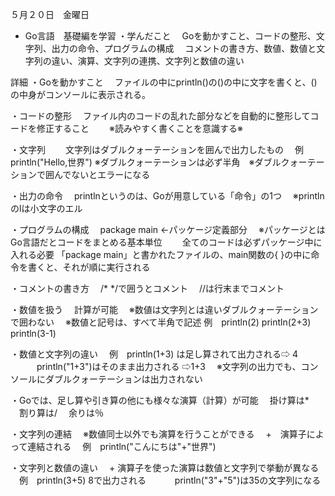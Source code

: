 ５月２０日　金曜日
- Go言語　基礎編を学習
・学んだこと
　Goを動かすこと、コードの整形、文字列、出力の命令、プログラムの構成
　コメントの書き方、数値、数値と文字列の違い、演算、文字列の連携、文字列と数値の違い

詳細
・Goを動かすこと
　ファイルの中にprintln()の()の中に文字を書くと、()の中身がコンソールに表示される。

・コードの整形
　ファイル内のコードの乱れた部分などを自動的に整形してコードを修正すること　
　※読みやすく書くことを意識する※

・文字列　
　文字列はダブルクォーテーションを囲んで出力したもの
　例　println("Hello,世界")
   ※ダブルクォーテーションは必ず半角　※ダブルクォーテーションで囲んでないとエラーになる

・出力の命令
　printlnというのは、Goが用意している「命令」の1つ
　※printlnのlは小文字のエル

・プログラムの構成
　package main ←パッケージ定義部分
　※パッケージとはGo言語だとコードをまとめる基本単位　
　全てのコードは必ずパッケージ中に入れる必要
「package main」と書かれたファイルの、main関数の{ }の中に命令を書くと、それが順に実行される

・コメントの書き方
　/* */で囲うとコメント
　//は行末までコメント

・数値を扱う
　計算が可能
　※数値は文字列とは違いダブルクォーテーションで囲わない
　※数値と記号は、すべて半角で記述
例　println(2) println(2+3)　println(3-1)

・数値と文字列の違い
　例　println(1+3) は足し算されて出力される⇨ 4
　　　println("1+3")はそのまま出力される ⇨1+3
　※文字列の出力でも、コンソールにダブルクォーテーションは出力されない

・Goでは、足し算や引き算の他にも様々な演算（計算）が可能
　掛け算は* 　割り算は/ 　余りは％　

・文字列の連結
　※数値同士以外でも演算を行うことができる
　+　演算子によって連結される
　例　println("こんにちは"+"世界")

・文字列と数値の違い
　+ 演算子を使った演算は数値と文字列で挙動が異なる
　例　println(3+5) 8で出力される
　　　println("3"+"5")は35の文字列になる
